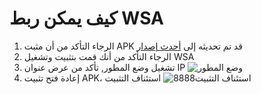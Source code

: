 # كيف يمكن ربط WSA
1. الرجاء التأكد من أن مثبت APK قد تم تحديثه إلى [أحدث إصدار](https://github.com/Paving-Base/APK-Installer/releases "APK Installer")
2. الرجاء التأكد من أنك قمت بتثبيت وتشغيل WSA
3. تشغيل وضع المطور, تأكد من عرض عنوان IP ![وضع المطور](https://raw.githubusercontent.com/Paving-Base/APK-Installer/screenshots/Documents/Tutorials/How%20To%20Connect%20WSA/Images/Snipaste_2021-10-22_14-57-56.png)
4. إعادة فتح تثبيت APK، استئناف التثبيت ![استئناف التثبيت8888](https://raw.githubusercontent.com/Paving-Base/APK-Installer/screenshots/Documents/Tutorials/How%20To%20Connect%20WSA/Images/Snipaste_2021-10-22_15-10-06.png)
